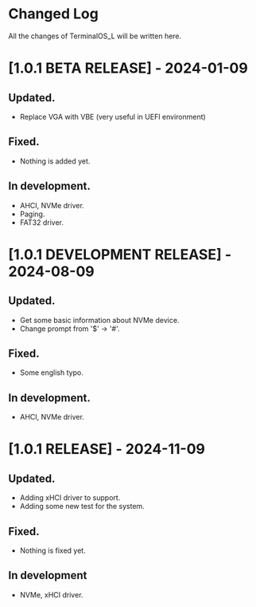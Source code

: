 # Changed Log
All the changes of TerminalOS_L will be written here.

# [1.0.1 BETA RELEASE] - 2024-01-09

## Updated.
- Replace VGA with VBE (very useful in UEFI environment)

## Fixed.
- Nothing is added yet.

## In development.
- AHCI, NVMe driver.
- Paging.
- FAT32 driver.

# [1.0.1 DEVELOPMENT RELEASE] - 2024-08-09

## Updated.
- Get some basic information about NVMe device.
- Change prompt from '$' -> '#'.

## Fixed.
- Some english typo.

## In development.
- AHCI, NVMe driver.

# [1.0.1 RELEASE] - 2024-11-09

## Updated.
- Adding xHCI driver to support.
- Adding some new test for the system.

## Fixed.
- Nothing is fixed yet.

## In development
- NVMe, xHCI driver.
